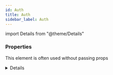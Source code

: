 ```yaml
---
id: Auth
title: Auth
sidebar_label: Auth
---
```


import Details from "@theme/Details"




### Properties

This element is often used without passing props

<Details summary={<summary><b>Additional properties for advanced use cases</b></summary>}><div>

| Properties | Type | Description |
| --------- | ---- | ----------- |
| basic | [BasicAuth](/framework-api/interfaces/BasicAuth.md) |  |
| securityContext | any |  |
| token | [Token](/framework-api/types/Token.md) |  |


</div></Details>